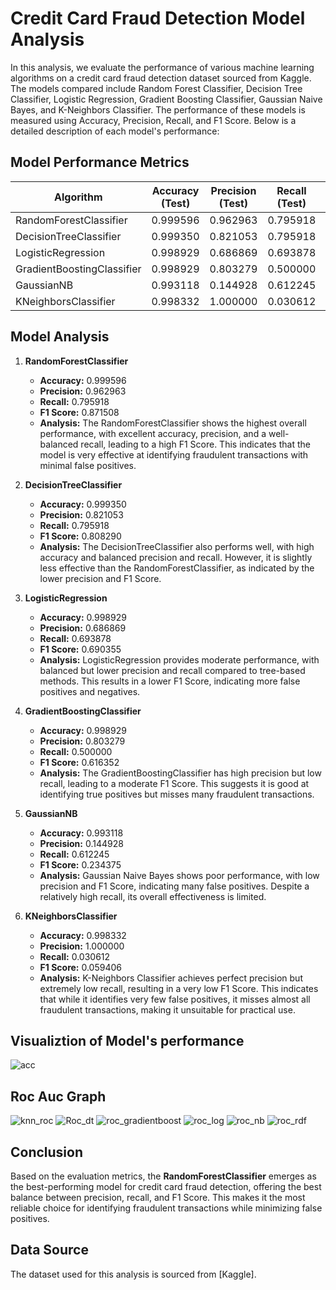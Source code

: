 # Credit Card Fraud Detection Model Analysis

In this analysis, we evaluate the performance of various machine learning algorithms on a credit card fraud detection dataset sourced from Kaggle. The models compared include Random Forest Classifier, Decision Tree Classifier, Logistic Regression, Gradient Boosting Classifier, Gaussian Naive Bayes, and K-Neighbors Classifier. The performance of these models is measured using Accuracy, Precision, Recall, and F1 Score. Below is a detailed description of each model's performance:

## Model Performance Metrics

| Algorithm                  | Accuracy (Test) | Precision (Test) | Recall (Test) | F1 Score (Test) |
|----------------------------|-----------------|------------------|---------------|-----------------|
| RandomForestClassifier     | 0.999596        | 0.962963         | 0.795918      | 0.871508        |
| DecisionTreeClassifier     | 0.999350        | 0.821053         | 0.795918      | 0.808290        |
| LogisticRegression         | 0.998929        | 0.686869         | 0.693878      | 0.690355        |
| GradientBoostingClassifier | 0.998929        | 0.803279         | 0.500000      | 0.616352        |
| GaussianNB                 | 0.993118        | 0.144928         | 0.612245      | 0.234375        |
| KNeighborsClassifier       | 0.998332        | 1.000000         | 0.030612      | 0.059406        |

## Model Analysis

1. **RandomForestClassifier**
   - **Accuracy:** 0.999596
   - **Precision:** 0.962963
   - **Recall:** 0.795918
   - **F1 Score:** 0.871508
   - **Analysis:** The RandomForestClassifier shows the highest overall performance, with excellent accuracy, precision, and a well-balanced recall, leading to a high F1 Score. This indicates that the model is very effective at identifying fraudulent transactions with minimal false positives.

2. **DecisionTreeClassifier**
   - **Accuracy:** 0.999350
   - **Precision:** 0.821053
   - **Recall:** 0.795918
   - **F1 Score:** 0.808290
   - **Analysis:** The DecisionTreeClassifier also performs well, with high accuracy and balanced precision and recall. However, it is slightly less effective than the RandomForestClassifier, as indicated by the lower precision and F1 Score.

3. **LogisticRegression**
   - **Accuracy:** 0.998929
   - **Precision:** 0.686869
   - **Recall:** 0.693878
   - **F1 Score:** 0.690355
   - **Analysis:** LogisticRegression provides moderate performance, with balanced but lower precision and recall compared to tree-based methods. This results in a lower F1 Score, indicating more false positives and negatives.

4. **GradientBoostingClassifier**
   - **Accuracy:** 0.998929
   - **Precision:** 0.803279
   - **Recall:** 0.500000
   - **F1 Score:** 0.616352
   - **Analysis:** The GradientBoostingClassifier has high precision but low recall, leading to a moderate F1 Score. This suggests it is good at identifying true positives but misses many fraudulent transactions.

5. **GaussianNB**
   - **Accuracy:** 0.993118
   - **Precision:** 0.144928
   - **Recall:** 0.612245
   - **F1 Score:** 0.234375
   - **Analysis:** Gaussian Naive Bayes shows poor performance, with low precision and F1 Score, indicating many false positives. Despite a relatively high recall, its overall effectiveness is limited.

6. **KNeighborsClassifier**
   - **Accuracy:** 0.998332
   - **Precision:** 1.000000
   - **Recall:** 0.030612
   - **F1 Score:** 0.059406
   - **Analysis:** K-Neighbors Classifier achieves perfect precision but extremely low recall, resulting in a very low F1 Score. This indicates that while it identifies very few false positives, it misses almost all fraudulent transactions, making it unsuitable for practical use.
  
## Visualiztion of Model's performance
![acc](https://github.com/ZobayerAkib/Credit-Card-Fraud-Analysis__Data-Analysis-Project/assets/66842328/22133034-5699-4f7e-ad62-45fce603c7f9)

## Roc Auc Graph

![knn_roc](https://github.com/ZobayerAkib/Credit-Card-Fraud-Analysis__Data-Analysis-Project/assets/66842328/1b97e388-d353-4209-b792-c35a05e2e2b3)
![Roc_dt](https://github.com/ZobayerAkib/Credit-Card-Fraud-Analysis__Data-Analysis-Project/assets/66842328/81ada124-4d82-4ed1-bf98-47bda53e93aa)
![roc_gradientboost](https://github.com/ZobayerAkib/Credit-Card-Fraud-Analysis__Data-Analysis-Project/assets/66842328/4a99913f-e45d-40fd-bfe9-355403a67af0)
![roc_log](https://github.com/ZobayerAkib/Credit-Card-Fraud-Analysis__Data-Analysis-Project/assets/66842328/bff5eed9-bbdb-4643-ab30-8bad918f7d47)
![roc_nb](https://github.com/ZobayerAkib/Credit-Card-Fraud-Analysis__Data-Analysis-Project/assets/66842328/7bbc7bc2-1bf5-4f98-9010-f23d3a0d3a0d)
![roc_rdf](https://github.com/ZobayerAkib/Credit-Card-Fraud-Analysis__Data-Analysis-Project/assets/66842328/58374bec-f738-4901-a8d6-69a8aba10b6c)

## Conclusion

Based on the evaluation metrics, the **RandomForestClassifier** emerges as the best-performing model for credit card fraud detection, offering the best balance between precision, recall, and F1 Score. This makes it the most reliable choice for identifying fraudulent transactions while minimizing false positives.

## Data Source

The dataset used for this analysis is sourced from [Kaggle].

